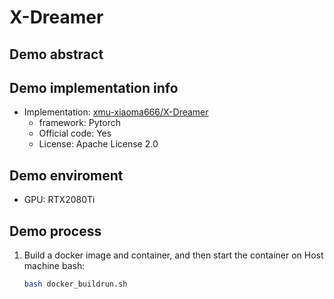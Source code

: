 # X-Dreamer
## Demo abstract

## Demo implementation info
- Implementation: [xmu-xiaoma666/X-Dreamer](https://github.com/xmu-xiaoma666/X-Dreamer)
  - framework: Pytorch
  - Official code: Yes
  - License: Apache License 2.0

## Demo enviroment
- GPU: RTX2080Ti

## Demo process
1. Build a docker image and container, and then start the container on Host machine bash:
    ```bash
    bash docker_buildrun.sh
    ```

